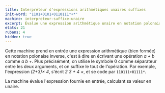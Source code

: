 ```yaml
---
title: Interpréteur d'expressions arithmétiques unaires suffixes
init-word: "1101+0101+0110111*+*"
machine: interpreteur-suffixe-unaire
excerpt: Évalue une expression arithmétique unaire en notation polonaise inverse.
etats: 21
rubans: 4
hidden: true
---
```

Cette machine prend en entrée une expression arithmétique (bien formée) en notation polonaise inverse, c'est à dire en écrivant une opération *a + b* comme *a b +*. Plus précisément, on utilise le symbole 0 comme séparateur entre les deux arguments, et on suffixe le tout de l'opération. Par exemple, l'expression *(2+3)&times; 4*, s'écrit *2 3 + 4 &times;*, et se code par `110111+01111*`.

La machine évalue l'expression fournie en entrée, calculant sa valeur en unaire.
